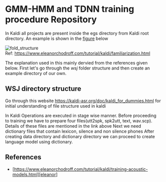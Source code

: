 # GMM-HMM and TDNN training procedure Repository

In Kaldi all projects are present inside the egs directory from Kaldi root directory. An example is shown in the [figure](#fold_structure) below 

![fold_structure](https://user-images.githubusercontent.com/18468722/210463980-5cea2acf-b585-44f5-8647-9ff846fca5b4.png) <br>
Ref: https://www.eleanorchodroff.com/tutorial/kaldi/familiarization.html

The explanation used in this mainly dervied from the references given below. First let's go through the _wsj_ folder structure and then create an example directory of our own.

## WSJ directory structure



Go through this website https://kaldi-asr.org/doc/kaldi_for_dummies.html for initial understanding of file structure used in kaldi

In Kaldi Operations are executed in stage wise manner. Before proceeding to training we have to prepare four files(utt2spk, spk2utt, text, wav.scp). 
Details of these files are mentioned in the link above
Next we need dictionary files that contain lexicon, silence and non silence phones
After creating data directory and dictionary directory we can proceed to create language model using dictionary.


## References
- [https://www.eleanorchodroff.com/tutorial/kaldi/training-acoustic-models.html][eleanor]

[eleanor]: https://www.eleanorchodroff.com/tutorial/kaldi/training-acoustic-models.html
